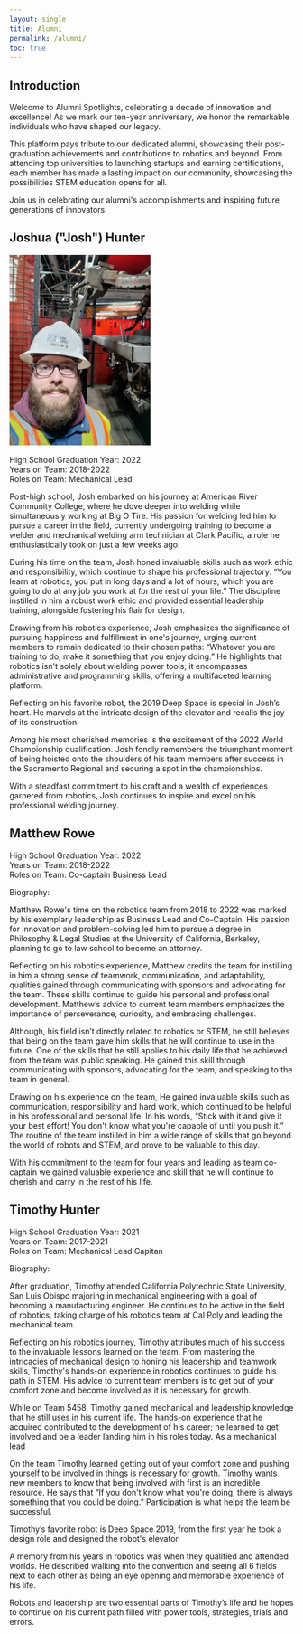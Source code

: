 ```yaml
---
layout: single
title: Alumni
permalink: /alumni/
toc: true
---
```


## Introduction
Welcome to Alumni Spotlights, celebrating a decade of innovation and excellence! As we mark our ten-year anniversary, we honor the remarkable individuals who have shaped our legacy.

This platform pays tribute to our dedicated alumni, showcasing their post-graduation achievements and contributions to robotics and beyond. From attending top universities to launching startups and earning certifications, each member has made a lasting impact on our community, showcasing the possibilities STEM education opens for all.

Join us in celebrating our alumni's accomplishments and inspiring future generations of innovators.

## Joshua ("Josh") Hunter

<img src="/images/Alumni/JoshH-at-Clark-Pacific.jpg" alt="Josh working at Clark Pacific" style="width: 250px;" />

High School Graduation Year: 2022                                                                                                                                             
Years on Team: 2018-2022                                                                                                                                                    
Roles on Team: Mechanical Lead

Post-high school, Josh embarked on his journey at American River Community College, where he dove deeper into welding while simultaneously working at Big O Tire. His passion for welding led him to pursue a career in the field, currently undergoing training to become a welder and mechanical welding arm technician at Clark Pacific, a role he enthusiastically took on just a few weeks ago.

During his time on the team, Josh honed invaluable skills such as work ethic and responsibility, which continue to shape his professional trajectory: “You learn at robotics, you put in long days and a lot of hours, which you are going to do at any job you work at for the rest of your life.” The discipline instilled in him a robust work ethic and provided essential leadership training, alongside fostering his flair for design.

Drawing from his robotics experience, Josh emphasizes the significance of pursuing happiness and fulfillment in one's journey, urging current members to remain dedicated to their chosen paths: “Whatever you are training to do, make it something that you enjoy doing.” He highlights that robotics isn't solely about wielding power tools; it encompasses administrative and programming skills, offering a multifaceted learning platform.

Reflecting on his favorite robot, the 2019 Deep Space is special in Josh’s heart. He marvels at the intricate design of the elevator and recalls the joy of its construction.

Among his most cherished memories is the excitement of the 2022 World Championship qualification. Josh fondly remembers the triumphant moment of being hoisted onto the shoulders of his team members after success in the Sacramento Regional and securing a spot in the championships.

With a steadfast commitment to his craft and a wealth of experiences garnered from robotics, Josh continues to inspire and excel on his professional welding journey.


## Matthew Rowe

High School Graduation Year: 2022   
Years on Team: 2018-2022    
Roles on Team: Co-captain Business Lead 

Biography: 

Matthew Rowe's time on the robotics team from 2018 to 2022 was marked by his exemplary leadership as Business Lead and Co-Captain. His passion for innovation and problem-solving led him to pursue a degree in Philosophy & Legal Studies at the University of California, Berkeley, planning to go to law school to become an attorney.

Reflecting on his robotics experience, Matthew credits the team for instilling in him a strong sense of teamwork, communication, and adaptability, qualities gained through communicating with sponsors and advocating for the team. These skills continue to guide his personal and professional development. Matthew’s advice to current team members emphasizes the importance of perseverance, curiosity, and embracing challenges. 

Although, his field isn’t directly related to robotics or STEM, he still believes that being on the team gave him skills that he will continue to use in the future. One of the skills that he still applies to his daily life that he achieved from the team was public speaking. He gained this skill through communicating with sponsors, advocating for the team, and speaking to the team in general. 

Drawing on his experience on the team, He gained invaluable skills such as communication, responsibility and hard work, which continued to be helpful in his professional and personal life. In his words, “Stick with it and give it your best effort! You don't know what you're capable of until you push it.” The routine of the team instilled in him a wide range of skills that go beyond the world of robots and STEM, and prove to be valuable to this day. 
 
With his commitment to the team for four years and leading as team co-captain we gained valuable experience and skill that he will continue to cherish and carry in the rest of his life. 


## Timothy Hunter
High School Graduation Year: 2021   
Years on Team: 2017-2021        
Roles on Team: Mechanical Lead Capitan

Biography:

After graduation, Timothy attended California Polytechnic State University, San Luis Obispo majoring in mechanical engineering with a goal of becoming a manufacturing engineer. He continues to be active in the field of robotics, taking charge of his robotics team at Cal Poly and leading the mechanical team. 

Reflecting on his robotics journey, Timothy attributes much of his success to the invaluable lessons learned on the team. From mastering the intricacies of mechanical design to honing his leadership and teamwork skills, Timothy's hands-on experience in robotics continues to guide his path in STEM. His advice to current team members is to get out of your comfort zone and become involved as it is necessary for growth. 

While on Team 5458, Timothy gained mechanical and leadership knowledge that he still uses in his current life. The hands-on experience that he acquired contributed to the development of his career; he learned to get involved and be a leader landing him in his roles today. As a mechanical  lead 

On the team Timothy learned getting out of your comfort zone and pushing yourself to be involved in things is necessary for growth. Timothy wants new members to know that being involved with first is an incredible resource. He says that “If you don't know what you're doing, there is always something that you could be doing.” Participation is what helps the team be successful. 

Timothy’s favorite robot is Deep Space 2019, from the first year he took a design role and designed the robot's elevator.

A memory from his years in robotics was when they qualified and attended worlds. He described walking into the convention and seeing all 6 fields next to each other as being an eye opening and memorable experience of his life.

Robots and leadership are two essential parts of Timothy’s life and he hopes to continue on his current path filled with power tools, strategies, trials and errors. 